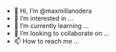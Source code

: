- 👋 Hi, I’m @maxmillanodera
- 👀 I’m interested in ...
- 🌱 I’m currently learning ...
- 💞️ I’m looking to collaborate on ...
- 📫 How to reach me ...

<!---
maxmillanodera/maxmillanodera is a ✨ special ✨ repository because its `README.md` (this file) appears on your GitHub profile.
You can click the Preview link to take a look at your changes.
--->
